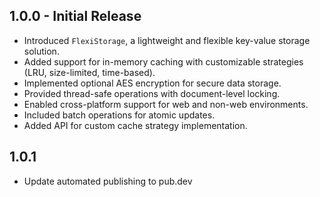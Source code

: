 ## 1.0.0 - Initial Release

- Introduced `FlexiStorage`, a lightweight and flexible key-value storage solution.
- Added support for in-memory caching with customizable strategies (LRU, size-limited, time-based).
- Implemented optional AES encryption for secure data storage.
- Provided thread-safe operations with document-level locking.
- Enabled cross-platform support for web and non-web environments.
- Included batch operations for atomic updates.
- Added API for custom cache strategy implementation.

## 1.0.1

- Update automated publishing to pub.dev
